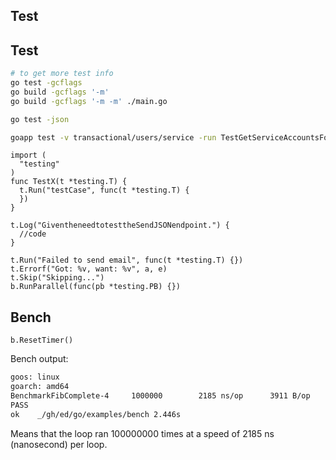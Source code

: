 Test
-

## Test

````sh
# to get more test info
go test -gcflags
go build -gcflags '-m'
go build -gcflags '-m -m' ./main.go

go test -json

goapp test -v transactional/users/service -run TestGetServiceAccountsForAdmin
````

````golang
import (
  "testing"
)
func TestX(t *testing.T) {
  t.Run("testCase", func(t *testing.T) {
  })
}

t.Log("GiventheneedtotesttheSendJSONendpoint.") {
  //code
}

t.Run("Failed to send email", func(t *testing.T) {})
t.Errorf("Got: %v, want: %v", a, e)
t.Skip("Skipping...")
b.RunParallel(func(pb *testing.PB) {})
````

## Bench

````golang
b.ResetTimer()
````

Bench output:

````sh
goos: linux
goarch: amd64
BenchmarkFibComplete-4     1000000        2185 ns/op      3911 B/op        0 allocs/op
PASS
ok    _/gh/ed/go/examples/bench 2.446s
````

Means that the loop ran 100000000 times at a speed of 2185 ns (nanosecond) per loop.
